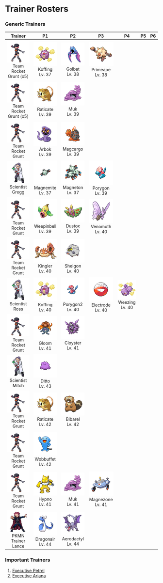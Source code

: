 # Trainer Rosters

### Generic Trainers

| Trainer | P1 | P2 | P3 | P4 | P5 | P6 |
|:-------:|:--:|:--:|:--:|:--:|:--:|:--:|
| ![Team Rocket Grunt (x5)](../../assets/trainers/rocket_grunt.png "Team Rocket Grunt (x5)")<br>Team Rocket Grunt (x5) | ![Koffing](../../assets/sprites/koffing/front.gif "Koffing")<br>Koffing<br>Lv. 37 | ![Golbat](../../assets/sprites/golbat/front.gif "Golbat")<br>Golbat<br>Lv. 38 | ![Primeape](../../assets/sprites/primeape/front.gif "Primeape")<br>Primeape<br>Lv. 38 |
| ![Team Rocket Grunt (x5)](../../assets/trainers/rocket_grunt.png "Team Rocket Grunt (x5)")<br>Team Rocket Grunt (x5) | ![Raticate](../../assets/sprites/raticate/front.gif "Raticate")<br>Raticate<br>Lv. 39 | ![Muk](../../assets/sprites/muk/front.gif "Muk")<br>Muk<br>Lv. 39 |
| ![Team Rocket Grunt](../../assets/trainers/rocket_grunt.png "Team Rocket Grunt")<br>Team Rocket Grunt | ![Arbok](../../assets/sprites/arbok/front.gif "Arbok")<br>Arbok<br>Lv. 39 | ![Magcargo](../../assets/sprites/magcargo/front.gif "Magcargo")<br>Magcargo<br>Lv. 39 |
| ![Scientist Gregg](../../assets/trainers/scientist.png "Scientist Gregg")<br>Scientist Gregg | ![Magnemite](../../assets/sprites/magnemite/front.gif "Magnemite")<br>Magnemite<br>Lv. 37 | ![Magneton](../../assets/sprites/magneton/front.gif "Magneton")<br>Magneton<br>Lv. 37 | ![Porygon](../../assets/sprites/porygon/front.gif "Porygon")<br>Porygon<br>Lv. 39 |
| ![Team Rocket Grunt](../../assets/trainers/rocket_grunt.png "Team Rocket Grunt")<br>Team Rocket Grunt | ![Weepinbell](../../assets/sprites/weepinbell/front.gif "Weepinbell")<br>Weepinbell<br>Lv. 39 | ![Dustox](../../assets/sprites/dustox/front.gif "Dustox")<br>Dustox<br>Lv. 39 | ![Venomoth](../../assets/sprites/venomoth/front.gif "Venomoth")<br>Venomoth<br>Lv. 40 |
| ![Team Rocket Grunt](../../assets/trainers/rocket_grunt.png "Team Rocket Grunt")<br>Team Rocket Grunt | ![Kingler](../../assets/sprites/kingler/front.gif "Kingler")<br>Kingler<br>Lv. 40 | ![Shelgon](../../assets/sprites/shelgon/front.gif "Shelgon")<br>Shelgon<br>Lv. 40 |
| ![Scientist Ross](../../assets/trainers/scientist.png "Scientist Ross")<br>Scientist Ross | ![Koffing](../../assets/sprites/koffing/front.gif "Koffing")<br>Koffing<br>Lv. 40 | ![Porygon2](../../assets/sprites/porygon2/front.gif "Porygon2")<br>Porygon2<br>Lv. 40 | ![Electrode](../../assets/sprites/electrode/front.gif "Electrode")<br>Electrode<br>Lv. 40 | ![Weezing](../../assets/sprites/weezing/front.gif "Weezing")<br>Weezing<br>Lv. 40 |
| ![Team Rocket Grunt](../../assets/trainers/rocket_grunt.png "Team Rocket Grunt")<br>Team Rocket Grunt | ![Gloom](../../assets/sprites/gloom/front.gif "Gloom")<br>Gloom<br>Lv. 41 | ![Cloyster](../../assets/sprites/cloyster/front.gif "Cloyster")<br>Cloyster<br>Lv. 41 |
| ![Scientist Mitch](../../assets/trainers/scientist.png "Scientist Mitch")<br>Scientist Mitch | ![Ditto](../../assets/sprites/ditto/front.gif "Ditto")<br>Ditto<br>Lv. 43 |
| ![Team Rocket Grunt](../../assets/trainers/rocket_grunt.png "Team Rocket Grunt")<br>Team Rocket Grunt | ![Raticate](../../assets/sprites/raticate/front.gif "Raticate")<br>Raticate<br>Lv. 42 | ![Bibarel](../../assets/sprites/bibarel/front.gif "Bibarel")<br>Bibarel<br>Lv. 42 |
| ![Team Rocket Grunt](../../assets/trainers/rocket_grunt.png "Team Rocket Grunt")<br>Team Rocket Grunt | ![Wobbuffet](../../assets/sprites/wobbuffet/front.gif "Wobbuffet")<br>Wobbuffet<br>Lv. 42 |
| ![Team Rocket Grunt](../../assets/trainers/rocket_grunt.png "Team Rocket Grunt")<br>Team Rocket Grunt | ![Hypno](../../assets/sprites/hypno/front.gif "Hypno")<br>Hypno<br>Lv. 41 | ![Muk](../../assets/sprites/muk/front.gif "Muk")<br>Muk<br>Lv. 41 | ![Magnezone](../../assets/sprites/magnezone/front.gif "Magnezone")<br>Magnezone<br>Lv. 41 |
| ![PKMN Trainer Lance](../../assets/important_trainers/lance.png "PKMN Trainer Lance")<br>PKMN Trainer Lance | ![Dragonair](../../assets/sprites/dragonair/front.gif "Dragonair")<br>Dragonair<br>Lv. 44 | ![Aerodactyl](../../assets/sprites/aerodactyl/front.gif "Aerodactyl")<br>Aerodactyl<br>Lv. 44 |


### Important Trainers

1. [Executive Petrel](important_trainers.md#executive-petrel)
1. [Executive Ariana](important_trainers.md#executive-ariana)
